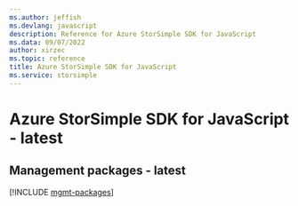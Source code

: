 ```yaml
---
ms.author: jeffish
ms.devlang: javascript
description: Reference for Azure StorSimple SDK for JavaScript
ms.data: 09/07/2022
author: xirzec
ms.topic: reference
title: Azure StorSimple SDK for JavaScript
ms.service: storsimple
---
```

# Azure StorSimple SDK for JavaScript - latest

## Management packages - latest
[!INCLUDE [mgmt-packages](storsimple-mgmt-index.md)]
